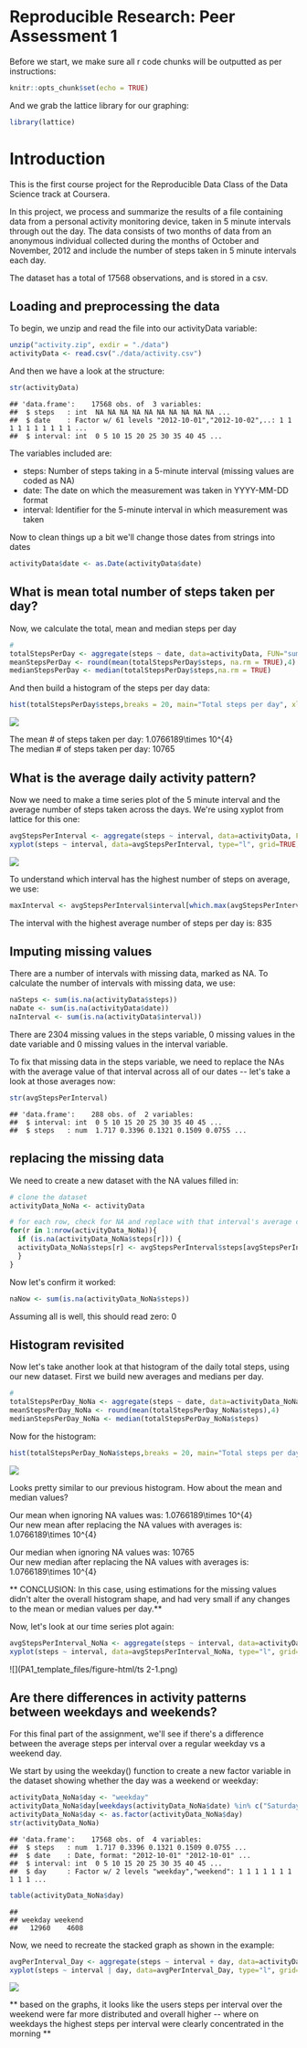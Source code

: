 # Reproducible Research: Peer Assessment 1


Before we start, we make sure all r code chunks will be outputted as per instructions:

```r
knitr::opts_chunk$set(echo = TRUE)
```

And we grab the lattice library for our graphing:

```r
library(lattice)
```

# Introduction

This is the first course project for the Reproducible Data Class of the Data Science track at Coursera. 

In this project, we process and summarize the results of a file containing data from a personal activity monitoring device, taken in 5 minute intervals through out the day. The data consists of two months of data from an anonymous individual collected during the months of October and November, 2012 and include the number of steps taken in 5 minute intervals each day.

The dataset has a total of 17568 observations, and is stored in a csv. 

## Loading and preprocessing the data

To begin, we unzip and read the file into our activityData variable:


```r
unzip("activity.zip", exdir = "./data")
activityData <- read.csv("./data/activity.csv")
```

And then we have a look at the structure:


```r
str(activityData)
```

```
## 'data.frame':	17568 obs. of  3 variables:
##  $ steps   : int  NA NA NA NA NA NA NA NA NA NA ...
##  $ date    : Factor w/ 61 levels "2012-10-01","2012-10-02",..: 1 1 1 1 1 1 1 1 1 1 ...
##  $ interval: int  0 5 10 15 20 25 30 35 40 45 ...
```

The variables included are:

- steps: Number of steps taking in a 5-minute interval (missing values are coded as NA)
- date: The date on which the measurement was taken in YYYY-MM-DD format
- interval: Identifier for the 5-minute interval in which measurement was taken

Now to clean things up a bit we'll change those dates from strings into dates


```r
activityData$date <- as.Date(activityData$date)
```


## What is mean total number of steps taken per day?

Now, we calculate the total, mean and median steps per day


```r
#
totalStepsPerDay <- aggregate(steps ~ date, data=activityData, FUN="sum")
meanStepsPerDay <- round(mean(totalStepsPerDay$steps, na.rm = TRUE),4)
medianStepsPerDay <- median(totalStepsPerDay$steps,na.rm = TRUE)
```

And then build a histogram of the steps per day data:  

```r
hist(totalStepsPerDay$steps,breaks = 20, main="Total steps per day", xlab="steps per day")
```

![](PA1_template_files/figure-html/histo-1.png)<!-- -->

The mean # of steps taken per day: 1.0766189\times 10^{4}  
The median # of steps taken per day: 10765


## What is the average daily activity pattern?

Now we need to make a time series plot of the 5 minute interval and the average number of steps taken across the days. We're using xyplot from lattice for this one:


```r
avgStepsPerInterval <- aggregate(steps ~ interval, data=activityData, FUN="mean")
xyplot(steps ~ interval, data=avgStepsPerInterval, type="l", grid=TRUE, ylab="# steps", xlab="5 min interval", main="Average # of steps by interval")
```

![](PA1_template_files/figure-html/ts-1.png)<!-- -->

To understand which interval has the highest number of steps on average, we use:


```r
maxInterval <- avgStepsPerInterval$interval[which.max(avgStepsPerInterval$steps)]
```

The interval with the highest average number of steps per day is: 835


## Imputing missing values

There are a number of intervals with missing data, marked as NA. To calculate the number of intervals with missing data, we use:


```r
naSteps <- sum(is.na(activityData$steps))
naDate <- sum(is.na(activityData$date))
naInterval <- sum(is.na(activityData$interval))
```

There are 2304 missing values in the steps variable, 0 missing values in the date variable and 0 missing values in the interval variable.

To fix that missing data in the steps variable, we need to replace the NAs with the average value of that interval across all of our dates -- let's take a look at those averages now:


```r
str(avgStepsPerInterval)
```

```
## 'data.frame':	288 obs. of  2 variables:
##  $ interval: int  0 5 10 15 20 25 30 35 40 45 ...
##  $ steps   : num  1.717 0.3396 0.1321 0.1509 0.0755 ...
```

## replacing the missing data

We need to create a new dataset with the NA values filled in:


```r
# clone the dataset 
activityData_NoNa <- activityData

# for each row, check for NA and replace with that interval's average calculated previous 
for(r in 1:nrow(activityData_NoNa)){
  if (is.na(activityData_NoNa$steps[r])) {
  activityData_NoNa$steps[r] <- avgStepsPerInterval$steps[avgStepsPerInterval$interval == activityData_NoNa$interval[r]]
  }
}
```

Now let's confirm it worked:


```r
naNow <- sum(is.na(activityData_NoNa$steps))
```

Assuming all is well, this should read zero: 0

## Histogram revisited

Now let's take another look at that histogram of the daily total steps, using our new dataset. First we build new averages and medians per day.


```r
#
totalStepsPerDay_NoNa <- aggregate(steps ~ date, data=activityData_NoNa, FUN="sum")
meanStepsPerDay_NoNa <- round(mean(totalStepsPerDay_NoNa$steps),4)
medianStepsPerDay_NoNa <- median(totalStepsPerDay_NoNa$steps)
```

Now for the histogram:


```r
hist(totalStepsPerDay_NoNa$steps,breaks = 20, main="Total steps per day, with estimates for missing", xlab="steps per day")
```

![](PA1_template_files/figure-html/histo1-1.png)<!-- -->

Looks pretty similar to our previous histogram. How about the mean and median values?

Our mean when ignoring NA values was: 1.0766189\times 10^{4}  
Our new mean after replacing the NA values with averages is: 1.0766189\times 10^{4}  

Our median when ignoring NA values was: 10765  
Our new median after replacing the NA values with averages is: 1.0766189\times 10^{4}  

** CONCLUSION: In this case, using estimations for the missing values didn't alter the overall histogram shape, and had very small if any changes to the mean or median values per day.**

Now, let's look at our time series plot again:


```r
avgStepsPerInterval_NoNa <- aggregate(steps ~ interval, data=activityData_NoNa, FUN="mean")
xyplot(steps ~ interval, data=avgStepsPerInterval_NoNa, type="l", grid=TRUE, ylab="# steps", xlab="5 min interval", main="Average # of steps by interval, missing values estimated")
```

![](PA1_template_files/figure-html/ts 2-1.png)<!-- -->

## Are there differences in activity patterns between weekdays and weekends?

For this final part of the assignment, we'll see if there's a difference between the average steps per interval over a regular weekday vs a weekend day.

We start by using the weekday() function to create a new factor variable in the dataset showing whether the day was a weekend or weekday:


```r
activityData_NoNa$day <- "weekday"
activityData_NoNa$day[weekdays(activityData_NoNa$date) %in% c("Saturday","Sunday") ] <- "weekend"
activityData_NoNa$day <- as.factor(activityData_NoNa$day)
str(activityData_NoNa)
```

```
## 'data.frame':	17568 obs. of  4 variables:
##  $ steps   : num  1.717 0.3396 0.1321 0.1509 0.0755 ...
##  $ date    : Date, format: "2012-10-01" "2012-10-01" ...
##  $ interval: int  0 5 10 15 20 25 30 35 40 45 ...
##  $ day     : Factor w/ 2 levels "weekday","weekend": 1 1 1 1 1 1 1 1 1 1 ...
```

```r
table(activityData_NoNa$day)
```

```
## 
## weekday weekend 
##   12960    4608
```

Now, we need to recreate the stacked graph as shown in the example:


```r
avgPerInterval_Day <- aggregate(steps ~ interval + day, data=activityData_NoNa, FUN="mean")
xyplot(steps ~ interval | day, data=avgPerInterval_Day, type="l", grid=T, layout=c(1,2), ylab="Number of steps", xlab="5-min intervals", main="Average  5-min. activity intervals: Weekdays vs. Weekends")
```

![](PA1_template_files/figure-html/stackedGraphs-1.png)<!-- -->

** based on the graphs, it looks like the users steps per interval over the weekend were far more distributed and overall higher -- where on weekdays the highest steps per interval were clearly concentrated in the morning **



